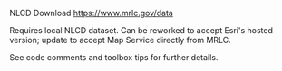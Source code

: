 NLCD Download
https://www.mrlc.gov/data

Requires local NLCD dataset. Can be reworked to accept Esri's hosted version; update
to accept Map Service directly from MRLC.

See code comments and toolbox tips for further details.

